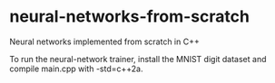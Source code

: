 # neural-networks-from-scratch
Neural networks implemented from scratch in C++

To run the neural-network trainer, install the MNIST digit dataset and compile main.cpp with -std=c++2a.
